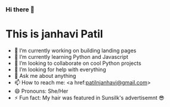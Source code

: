 ### Hi there 👋
<h1> This is janhavi Patil </h1>

- 🔭 I’m currently working on building landing pages
- 🌱 I’m currently learning Python and Javascript
- 👯 I’m looking to collaborate on cool Python projects
- 🤔 I’m looking for help with everything
- 💬 Ask me about anything
- 📫 How to reach me: <a href:patilnjanhavi@gmail.com> </a>
- 😄 Pronouns: She/Her
- ⚡ Fun fact: My hair was featured in Sunsilk's advertisemnt 😎

